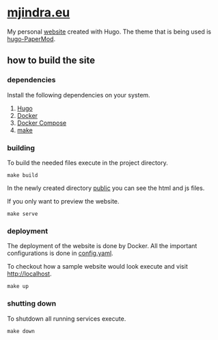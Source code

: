 # [mjindra.eu](https://mjindra.eu)

My personal [website](https://mjindra.eu) created with Hugo. The theme that is being used is [hugo-PaperMod](https://github.com/adityatelange/hugo-PaperMod).

## how to build the site

### dependencies

Install the following dependencies on your system.

1. [Hugo](https://gohugo.io/getting-started/installing/#quick-install)
2. [Docker](https://docs.docker.com/engine/install/)
3. [Docker Compose](https://docs.docker.com/compose/install/)
4. [make](https://www.gnu.org/software/make/)

### building

To build the needed files execute in the project directory.

```
make build
```

In the newly created directory [public](public) you can see the html and js files.

If you only want to preview the website.

```
make serve
```

### deployment

The deployment of the website is done by Docker. All the important configurations is done in [config.yaml](config.yaml).

To checkout how a sample website would look execute and visit [http://localhost](http://localhost).

```
make up
```

### shutting down

To shutdown all running services execute.

```
make down
```

